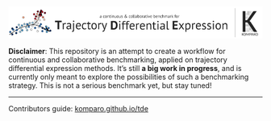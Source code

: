 
![komparo / Trajectory Differential Expression](docs/figures/logo.png)

**Disclaimer**: This repository is an attempt to create a workflow for
continuous and collaborative benchmarking, applied on trajectory
differential expression methods. It’s still **a big work in progress**,
and is currently only meant to explore the possibilities of such a
benchmarking strategy. This is not a serious benchmark yet, but stay
tuned\!

-----

Contributors guide:
[komparo.github.io/tde](https://komparo.github.io/tde)

